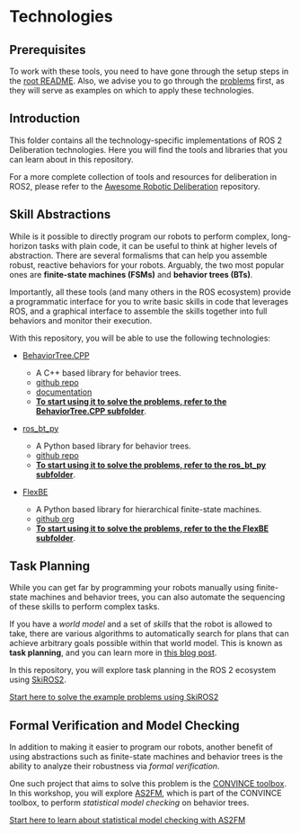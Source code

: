 # Technologies

## Prerequisites

To work with these tools, you need to have gone through the setup steps in the [root README](../README.md).
Also, we advise you to go through the [problems](../problems/README.md) first, as they will serve as examples on which to apply these technologies.

## Introduction

This folder contains all the technology-specific implementations of ROS 2 Deliberation technologies.
Here you will find the tools and libraries that you can learn about in this repository.

For a more complete collection of tools and resources for deliberation in ROS2, please refer to the [Awesome Robotic Deliberation](https://github.com/ros-wg-delib/awesome-ros-deliberation) repository.

## Skill Abstractions

While is it possible to directly program our robots to perform complex, long-horizon tasks with plain code, it can be useful to think at higher levels of abstraction.
There are several formalisms that can help you assemble robust, reactive behaviors for your robots.
Arguably, the two most popular ones are **finite-state machines (FSMs)** and **behavior trees (BTs)**.

Importantly, all these tools (and many others in the ROS ecosystem) provide a programmatic interface for you to write basic skills in code that leverages ROS, and a graphical interface to assemble the skills together into full behaviors and monitor their execution.

With this repository, you will be able to use the following technologies:

- [BehaviorTree.CPP](./BehaviorTree.CPP/README.md)
  - A C++ based library for behavior trees.
  - [github repo](https://github.com/BehaviorTree/BehaviorTree.CPP)
  - [documentation](https://www.behaviortree.dev/)
  - [**To start using it to solve the problems, refer to the BehaviorTree.CPP subfolder**](./BehaviorTree.CPP/README.md).

- [ros_bt_py](./ros_bt_py/README.md)
  - A Python based library for behavior trees.
  - [github repo](https://github.com/fzi-forschungszentrum-informatik/ros2_ros_bt_py)
  - [**To start using it to solve the problems, refer to the ros_bt_py subfolder**](./ros_bt_py/README.md).

- [FlexBE](./FlexBE/README.md)
  - A Python based library for hierarchical finite-state machines.
  - [github org](https://github.com/FlexBE)
  - [**To start using it to solve the problems, refer to the the FlexBE subfolder**](./FlexBE/README.md).

## Task Planning

While you can get far by programming your robots manually using finite-state machines and behavior trees, you can also automate the sequencing of these skills to perform complex tasks.

If you have a *world model* and a set of *skills* that the robot is allowed to take, there are various algorithms to automatically search for plans that can achieve arbitrary goals possible within that world model.
This is known as **task planning**, and you can learn more in [this blog post](https://roboticseabass.com/2022/07/19/task-planning-in-robotics/).

In this repository, you will explore task planning in the ROS 2 ecosystem using [SkiROS2](https://github.com/RobotLabLTH/skiros2).

[Start here to solve the example problems using SkiROS2](./SkiROS2/skiros2_pyrobosim_lib/README.md)

## Formal Verification and Model Checking

In addition to making it easier to program our robots, another benefit of using abstractions such as finite-state machines and behavior trees is the ability to analyze their robustness via *formal verification*.

One such project that aims to solve this problem is the [CONVINCE toolbox](https://convince-project.github.io/overview/).
In this workshop, you will explore [AS2FM](https://github.com/convince-project/AS2FM), which is part of the CONVINCE toolbox, to perform *statistical model checking* on behavior trees.

[Start here to learn about statistical model checking with AS2FM](./convince/README.md)
